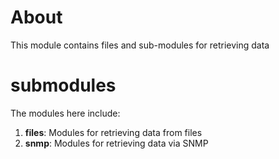 # About
This module contains files and sub-modules for retrieving data

# submodules
The modules here include:

1. **files**: Modules for retrieving data from files
2. **snmp**: Modules for retrieving data via SNMP
